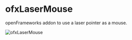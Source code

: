 ofxLaserMouse
====================

openFrameworks addon to use a laser pointer as a mouse.

![ofxLaserMouse](https://lh5.googleusercontent.com/-FF2oJ9PQL3s/Uza66F7RLCI/AAAAAAAASpU/opXwOdHvaO4/w952-h518-no/LaserMouse.PNG)
